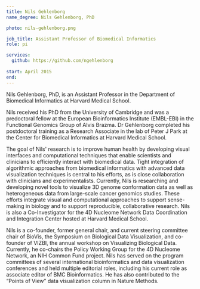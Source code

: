 ```yaml
---
title: Nils Gehlenborg
name_degree: Nils Gehlenborg, PhD

photo: nils-gehlenborg.png

job_title: Assistant Professor of Biomedical Informatics
role: pi

services:
  github: https://github.com/ngehlenborg
  
start: April 2015
end:
---
```

Nils Gehlenborg, PhD, is an Assistant Professor in the Department of Biomedical Informatics at Harvard Medical School. 

Nils received his PhD from the University of Cambridge and was a predoctoral fellow at the European Bioinformatics Institute (EMBL-EBI) in the Functional Genomics Group of Alvis Brazma. Dr Gehlenborg completed his postdoctoral training as a Research Associate in the lab of Peter J Park at the Center for Biomedical Informatics at Harvard Medical School. 
 
The goal of Nils' research is to improve human health by developing visual interfaces and computational techniques that enable scientists and clinicians to efficiently interact with biomedical data. Tight integration of algorithmic approaches from biomedical informatics with advanced data visualization techniques is central to his efforts, as is close collaboration with clinicians and experimentalists. Currently, Nils is researching and developing novel tools to visualize 3D genome conformation data as well as heterogeneous data from large-scale cancer genomics studies. These efforts integrate visual and computational approaches to support sense-making in biology and to support reproducible, collaborative research. Nils is also a Co-Investigator for the 4D Nucleome Network Data Coordination and Integration Center hosted at Harvard Medical School. 
 
Nils is a co-founder, former general chair, and current steering committee chair of BioVis, the Symposium on Biological Data Visualization, and co-founder of VIZBI, the annual workshop on Visualizing Biological Data. Currently, he co-chairs the Policy Working Group for the 4D Nucleome Network, an NIH Common Fund project. Nils has served on the program committees of several international bioinformatics and data visualization conferences and held multiple editorial roles, including his current role as associate editor of BMC Bioinformatics. He has also contributed to the “Points of View” data visualization column in Nature Methods.
